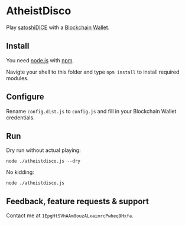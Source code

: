 # AtheistDisco

Play [satoshiDICE](http://satoshidice.com/) with a [Blockchain Wallet](https://blockchain.info/wallet/).

## Install

You need [node.js](http://nodejs.org) with [npm](http://npmjs.org).

Navigte your shell to this folder and type `npm install` to install required modules.

## Configure

Rename `config.dist.js` to `config.js` and fill in your Blockchain Wallet credentials.

## Run

Dry run without actual playing:

````
node ./atheistdisco.js --dry
````

No kidding:

````
node ./atheistdisco.js
````

## Feedback, feature requests & support 

Contact me at `1EpgHtSVhAAm8ouzALxaimrcPwheq9Hxfa`.
